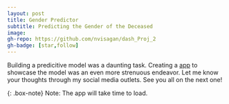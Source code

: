 ```yaml
---
layout: post
title: Gender Predictor 
subtitle: Predicting the Gender of the Deceased
image:
gh-repo: https://github.com/nvisagan/dash_Proj_2
gh-badge: [star,follow]
--- 
```

Building a predicitive model was a daunting task. Creating a [app](https://gender-predictor-ny.herokuapp.com/predictions) to showcase the model
was an even more strenuous endeavor. Let me know your thoughts through my social media outlets. See you all on the next one!

{: .box-note} Note: The app will take time to load.
